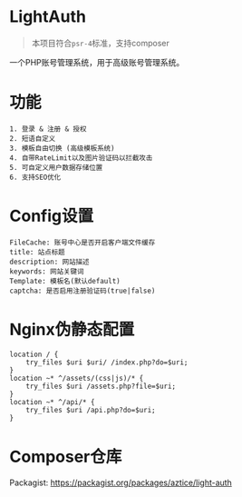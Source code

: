 # LightAuth
> 本项目符合`psr-4`标准，支持composer

一个PHP账号管理系统，用于高级账号管理系统。

# 功能
```
1. 登录 & 注册 & 授权
2. 短语自定义
3. 模板自由切换 (高级模板系统)
4. 自带RateLimit以及图片验证码以拦截攻击
5. 可自定义用户数据存储位置
6. 支持SEO优化
```

# Config设置
```
FileCache: 账号中心是否开启客户端文件缓存
title: 站点标题
description: 网站描述
keywords: 网站关键词
Template: 模板名(默认default)
captcha: 是否启用注册验证码(true|false)
```

# Nginx伪静态配置
```
location / {
    try_files $uri $uri/ /index.php?do=$uri;
}
location ~* ^/assets/(css|js)/* {
    try_files $uri /assets.php?file=$uri;
}
location ~* ^/api/* {
    try_files $uri /api.php?do=$uri;
}
```

# Composer仓库
Packagist: https://packagist.org/packages/aztice/light-auth
